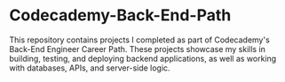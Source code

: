 # Codecademy-Back-End-Path
This repository contains projects I completed as part of Codecademy's Back-End Engineer Career Path. These projects showcase my skills in building, testing, and deploying backend applications, as well as working with databases, APIs, and server-side logic.
